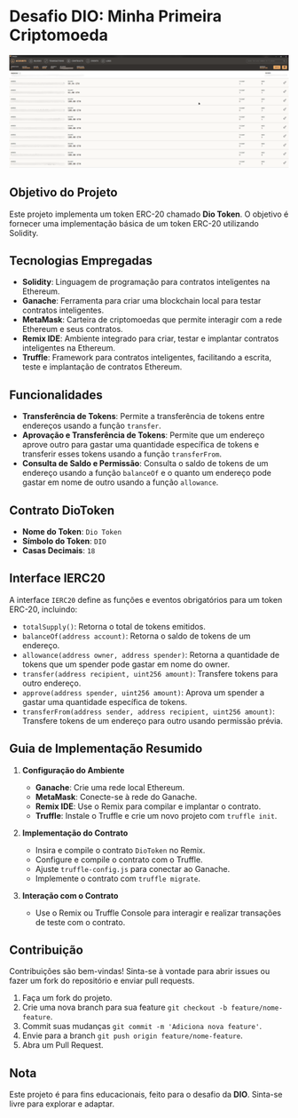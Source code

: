<!-- Projeto Finalizado -->
# Desafio DIO: Minha Primeira Criptomoeda

<div align="center">
  <img src="Thumb.png" alt="Ganache Banner"/>
</div>

## Objetivo do Projeto

Este projeto implementa um token ERC-20 chamado **Dio Token**. O objetivo é fornecer uma implementação básica de um token ERC-20 utilizando Solidity.

## Tecnologias Empregadas

- **Solidity**: Linguagem de programação para contratos inteligentes na Ethereum.
- **Ganache**: Ferramenta para criar uma blockchain local para testar contratos inteligentes.
- **MetaMask**: Carteira de criptomoedas que permite interagir com a rede Ethereum e seus contratos.
- **Remix IDE**: Ambiente integrado para criar, testar e implantar contratos inteligentes na Ethereum.
- **Truffle**: Framework para contratos inteligentes, facilitando a escrita, teste e implantação de contratos Ethereum.

## Funcionalidades

- **Transferência de Tokens**: Permite a transferência de tokens entre endereços usando a função `transfer`.
- **Aprovação e Transferência de Tokens**: Permite que um endereço aprove outro para gastar uma quantidade específica de tokens e transferir esses tokens usando a função `transferFrom`.
- **Consulta de Saldo e Permissão**: Consulta o saldo de tokens de um endereço usando a função `balanceOf` e o quanto um endereço pode gastar em nome de outro usando a função `allowance`.

## Contrato DioToken

- **Nome do Token**: `Dio Token`
- **Símbolo do Token**: `DIO`
- **Casas Decimais**: `18`

## Interface IERC20

A interface `IERC20` define as funções e eventos obrigatórios para um token ERC-20, incluindo:

- `totalSupply()`: Retorna o total de tokens emitidos.
- `balanceOf(address account)`: Retorna o saldo de tokens de um endereço.
- `allowance(address owner, address spender)`: Retorna a quantidade de tokens que um spender pode gastar em nome do owner.
- `transfer(address recipient, uint256 amount)`: Transfere tokens para outro endereço.
- `approve(address spender, uint256 amount)`: Aprova um spender a gastar uma quantidade específica de tokens.
- `transferFrom(address sender, address recipient, uint256 amount)`: Transfere tokens de um endereço para outro usando permissão prévia.

## Guia de Implementação Resumido

1. **Configuração do Ambiente**
   - **Ganache**: Crie uma rede local Ethereum.
   - **MetaMask**: Conecte-se à rede do Ganache.
   - **Remix IDE**: Use o Remix para compilar e implantar o contrato.
   - **Truffle**: Instale o Truffle e crie um novo projeto com `truffle init`.

2. **Implementação do Contrato**
   - Insira e compile o contrato `DioToken` no Remix.
   - Configure e compile o contrato com o Truffle.
   - Ajuste `truffle-config.js` para conectar ao Ganache.
   - Implemente o contrato com `truffle migrate`.

3. **Interação com o Contrato**
   - Use o Remix ou Truffle Console para interagir e realizar transações de teste com o contrato.

## Contribuição

Contribuições são bem-vindas! Sinta-se à vontade para abrir issues ou fazer um fork do repositório e enviar pull requests.

1. Faça um fork do projeto.
2. Crie uma nova branch para sua feature `git checkout -b feature/nome-feature`.
3. Commit suas mudanças `git commit -m 'Adiciona nova feature'`.
4. Envie para a branch `git push origin feature/nome-feature`.
5. Abra um Pull Request.

## Nota

Este projeto é para fins educacionais, feito para o desafio da **DIO**. Sinta-se livre para explorar e adaptar.
